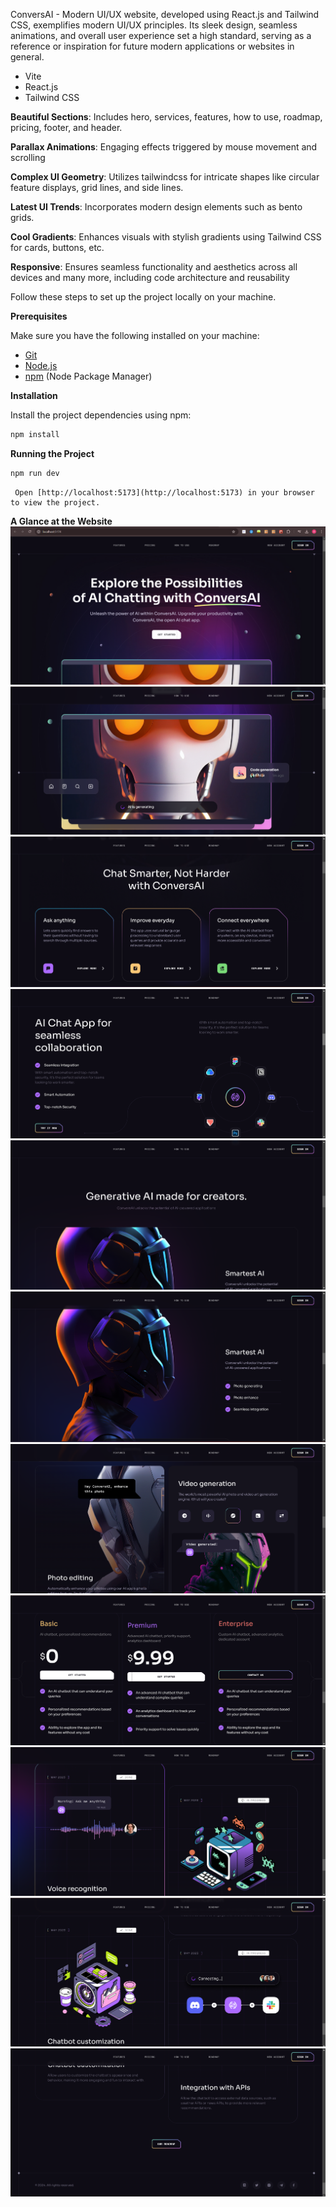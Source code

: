 



ConversAI - Modern UI/UX website, developed using React.js and Tailwind CSS, exemplifies modern UI/UX principles. Its sleek design, seamless animations, and overall user experience set a high standard, serving as a reference or inspiration for future modern applications or websites in general.

- Vite
- React.js
- Tailwind CSS


**Beautiful Sections**: Includes hero, services, features, how to use, roadmap, pricing, footer, and header.

 **Parallax Animations**: Engaging effects triggered by mouse movement and scrolling

 **Complex UI Geometry**: Utilizes tailwindcss for intricate shapes like circular feature displays, grid lines, and side lines.

 **Latest UI Trends**: Incorporates modern design elements such as bento grids.

 **Cool Gradients**: Enhances visuals with stylish gradients using Tailwind CSS for cards, buttons, etc.

 **Responsive**: Ensures seamless functionality and aesthetics across all devices
and many more, including code architecture and reusability

Follow these steps to set up the project locally on your machine.

**Prerequisites**

Make sure you have the following installed on your machine:

- [Git](https://git-scm.com/)
- [Node.js](https://nodejs.org/en)
- [npm](https://www.npmjs.com/) (Node Package Manager)


**Installation**

Install the project dependencies using npm:

```bash
npm install
```

**Running the Project**

```bash
npm run dev
```
```
 Open [http://localhost:5173](http://localhost:5173) in your browser to view the project.

```
**A Glance at the Website**
![Screenshot 1](img1.png)  
![Screenshot 2](img2.png)  
![Screenshot 3](img3.png)  
![Screenshot 4](img4.png)  
![Screenshot 5](img5.png)  
![Screenshot 6](img6.png)  
![Screenshot 7](img7.png)  
![Screenshot 8](img8.png)  
![Screenshot 9](img9.png)  
![Screenshot 10](img10.png)  
![Screenshot 10](img11.png) 





 




 
